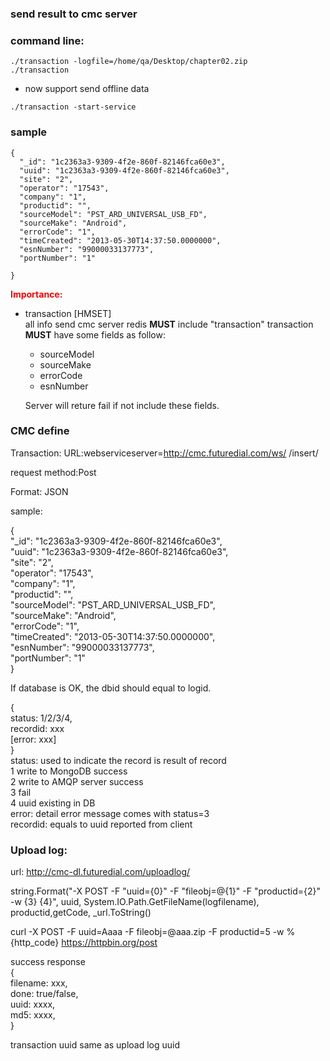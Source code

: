 ### send result to cmc server

### command line:
```
./transaction -logfile=/home/qa/Desktop/chapter02.zip
./transaction
```
* now support send offline data
```
./transaction -start-service
```

### sample
```
{
  "_id": "1c2363a3-9309-4f2e-860f-82146fca60e3",
  "uuid": "1c2363a3-9309-4f2e-860f-82146fca60e3",
  "site": "2",
  "operator": "17543",
  "company": "1",
  "productid": "",
  "sourceModel": "PST_ARD_UNIVERSAL_USB_FD",
  "sourceMake": "Android",
  "errorCode": "1",
  "timeCreated": "2013-05-30T14:37:50.0000000",
  "esnNumber": "99000033137773",
  "portNumber": "1"
  
}
```
<span style="color:red">**Importance:**</span>
* transaction  [HMSET]  
    all info send cmc server
    redis **MUST** include "transaction" 
    transaction **MUST** have some fields as follow:
    * sourceModel
    * sourceMake
    * errorCode
    * esnNumber
    
    Server will reture fail if not include these fields.


### CMC define
Transaction:
URL:webserviceserver=http://cmc.futuredial.com/ws/
/insert/

request
method:Post

Format: JSON

sample:

{  
  "_id": "1c2363a3-9309-4f2e-860f-82146fca60e3",  
  "uuid": "1c2363a3-9309-4f2e-860f-82146fca60e3",  
  "site": "2",  
  "operator": "17543",  
  "company": "1",  
  "productid": "",  
  "sourceModel": "PST_ARD_UNIVERSAL_USB_FD",  
  "sourceMake": "Android",  
  "errorCode": "1",  
  "timeCreated": "2013-05-30T14:37:50.0000000",  
  "esnNumber": "99000033137773",  
  "portNumber": "1"   
}

If database is OK, the dbid should equal to logid. 

{  
	status: 1/2/3/4,  
	recordid: xxx  
	[error: xxx]  
}   
status: used to indicate the record is result of record  
	1 write to MongoDB success  
	2 write to AMQP server success  
	3 fail  
	4 uuid existing in DB  
error: detail error message comes with status=3  
recordid: equals to uuid reported from client  



### Upload log:   
url: http://cmc-dl.futuredial.com/uploadlog/  


string.Format("-X POST -F \"uuid={0}\" -F \"fileobj=@{1}\" -F \"productid={2}\" -w {3} {4}", uuid, System.IO.Path.GetFileName(logfilename), productid,getCode, _url.ToString()  

curl -X POST -F uuid=Aaaa -F fileobj=@aaa.zip -F productid=5 -w %{http_code} https://httpbin.org/post

success response   
{   
  filename: xxx,   
  done: true/false,  
  uuid: xxxx,   
  md5: xxxx,   
}   

transaction uuid same as upload log uuid
